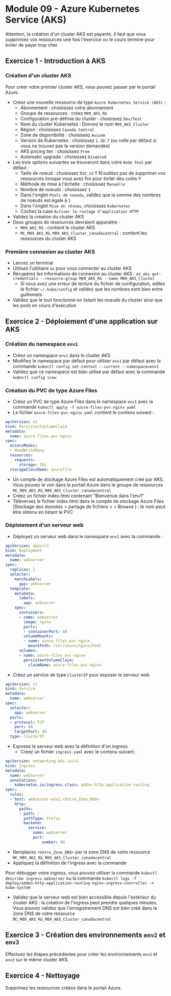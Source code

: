 # Module 09 - Azure Kubernetes Service (AKS)

Attention, la création d'un cluster AKS est payante. Il faut que vous supprimiez vos ressources une fois l'exercice ou le cours terminé pour éviter de payer trop cher.

## Exercice 1 - Introduction à AKS

### Création d'un cluster AKS

Pour créer votre premier cluster AKS, vous pouvez passer par le portail Azure.

- Créez une nouvelle ressource de type `Azure Kubernetes Service (AKS)` :
  - Abonnement : choisissez votre abonnement
  - Groupe de ressources : créez `M09_AKS_RG`
  - Configuration pré-définie du cluster : choisissez `Dev/Test`
  - Nom du cluster Kubernetes : Donnez le nom `M09_AKS_Cluster`
  - Région : choisissez `Canada Central`
  - Zone de disponibilité : choisissez `Aucune`
  - Version de Kubernetes : choisissez `1.30.7` (ou celle par défaut si vous ne trouvez pas la version demandée)
  - AKS pricing tier : choisissez `Free`
  - Automatic upgrade : choisissez `Disabled`
- Les trois options suivantes se trouveront dans votre `Node Pool` par défaut : 
  - Taille de noeud : choisissez `DS2_v2` !! N'oubliez pas de supprimer vos ressources lorsque vous avez fini pour éviter des coûts !!
  - Méthode de mise à l'échelle : choisissez `Manuelle`
  - Nombre de noeuds : choisissez `1`
  - Dans l'onglet `Pools de noeuds`, validez que la somme des nombres de noeuds est égale à `1`
  - Dans l'onglet `Mise en réseau`, choisissez `Kubernetes`
  - Cochez la case `Activer le routage d'application HTTP`
- Validez la création du cluster AKS
- Deux groupes de ressources devraient apparaitre :
  - `M09_AKS_RG` : contient le cluster AKS
  - `MC_M09_AKS_RG_M09_AKS_Cluster_canadacentral` : contient les ressources du cluster AKS

### Première connexion au cluster AKS

- Lancez un terminal
- Utilisez l'utilitaire `az` pour vous connecter au cluster AKS
- Récupérez les informations de connexion au cluster AKS : `az aks get-credentials --resource-group M09_AKS_RG --name M09_AKS_Cluster`
  - Si vous avez une erreur de lecture du fichier de configuration, éditez le fichier `~/.kube/config` et validez que les nombres sont bien entre guillemets
- Validez que le tout fonctionne en listant les noeuds du cluster ainsi que les pods en cours d'exécution

## Exercice 2 - Déploiement d'une application sur AKS

### Création du namespace `env1`

- Créez un namespace `env1` dans le cluster AKS
- Modifiez le namespace par défaut pour utiliser `env1` par défaut avec la commande `kubectl config set-context --current --namespace=env1`
- Validez que ce namespace est bien utilisé par défaut avec la commande `kubectl config view`

### Création du PVC de type Azure Files

- Créez un PVC de type Azure Files dans le namespace `env1` avec la commande `kubectl apply -f azure-files-pvc-nginx.yaml`
- Le fichier `azure-files-pvc-nginx.yaml` contient le contenu suivant :

```yaml
apiVersion: v1
kind: PersistentVolumeClaim
metadata:
  name: azure-files-pvc-nginx
spec:
  accessModes:
  - ReadWriteMany
  resources:
    requests:
      storage: 1Gi
  storageClassName: azurefile
```

- Un compte de stockage Azure Files est automatiquement créé par AKS. Vous pouvez le voir dans le portail Azure dans le groupe de ressources `MC_M09_AKS_RG_M09_AKS_Cluster_canadacentral`
- Créez un fichier index.html contenant "Bienvenue dans l'env1"
- Téléversez le fichier index.html dans le compte de stockage Azure Files (Stockage des données > partage de fichiers > <votre pvc> > Browse ) : le nom peut être obtenu en listant le PVC

### Déploiement d'un serveur web

- Déployez un serveur web dans le namespace `env1` avec la commande :

```YAML
apiVersion: apps/v1
kind: Deployment
metadata:
  name: webserver
spec:
  replicas: 1
  selector:
    matchLabels:
      app: webserver
  template:
    metadata:
      labels:
        app: webserver
    spec:
      containers:
      - name: webserver
        image: nginx
        ports:
        - containerPort: 80
        volumeMounts:
        - name: azure-files-pvc-nginx
          mountPath: /usr/share/nginx/html
      volumes:
      - name: azure-files-pvc-nginx
        persistentVolumeClaim:
          claimName: azure-files-pvc-nginx
```

- Créez un service de type `ClusterIP` pour exposer le serveur web

```yaml
apiVersion: v1
kind: Service
metadata:
  name: webserver
spec:
  selector:
    app: webserver
  ports:
  - protocol: TCP
    port: 80
    targetPort: 80
  type: ClusterIP
```

- Exposez le serveur web avec la définition d'un ingress
  - Créez un fichier `ingress.yaml` avec le contenu suivant :

```yaml
apiVersion: networking.k8s.io/v1
kind: Ingress
metadata:
  name: webserver
  annotations:
    kubernetes.io/ingress.class: addon-http-application-routing
spec:
  rules:
  - host: webserver-env1.<Votre_Zone_DNS>
    http:
      paths:
      - path: /
        pathType: Prefix
        backend:
          service:
            name: webserver
            port:
                number: 80
```

- Remplacez `<Votre_Zone_DNS>` par la zone DNS de votre ressource `MC_M09_AKS_RG_M09_AKS_Cluster_canadacentral`
- Appliquez la définition de l'ingress avec la commande

Pour débugger votre ingress, vous pouvez utiliser la commande `kubectl describe ingress webserver` ou la commande `kubectl logs -f deploy/addon-http-application-routing-nginx-ingress-controller -n kube-system`

- Validez que le serveur web est bien accessible depuis l'extérieur du cluster AKS : la création de l'ingress peut prendre quelques minutes. Vous pouvez validez que l'enregistrement DNS est bien créé dans la zone DNS de votre ressource `MC_M09_AKS_RG_M09_AKS_Cluster_canadacentral`

## Exercice 3 - Création des environnements `env2` et `env3`

Effectuez les étapes précédentes pour créer les environnements `env2` et `env3` sur le même cluster AKS.

## Exercice 4 - Nettoyage

Supprimez les ressources créées dans le portail Azure.
